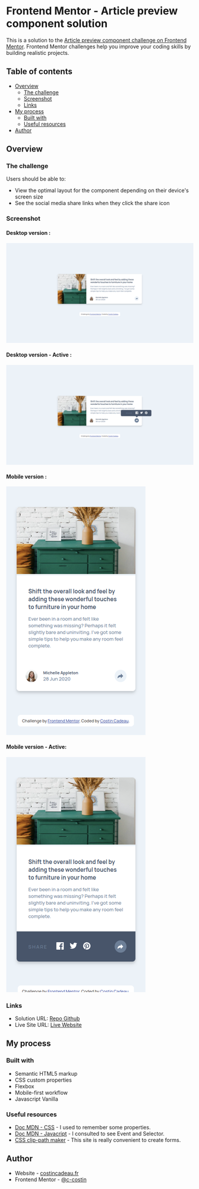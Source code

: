 # Frontend Mentor - Article preview component solution

This is a solution to the [Article preview component challenge on Frontend Mentor](https://www.frontendmentor.io/challenges/article-preview-component-dYBN_pYFT). Frontend Mentor challenges help you improve your coding skills by building realistic projects. 

## Table of contents

- [Overview](#overview)
  - [The challenge](#the-challenge)
  - [Screenshot](#screenshot)
  - [Links](#links)
- [My process](#my-process)
  - [Built with](#built-with)
  - [Useful resources](#useful-resources)
- [Author](#author)


## Overview

### The challenge

Users should be able to:

- View the optimal layout for the component depending on their device's screen size
- See the social media share links when they click the share icon

### Screenshot

#### Desktop version :
![](./screenshots/desktop.png)

#### Desktop version - Active :
![](./screenshots/desktopActive.png)

#### Mobile version :
![](./screenshots/mobile.png)

#### Mobile version - Active:
![](./screenshots/mobileActive.png)

### Links

- Solution URL: [Repo Github](https://github.com/c-costin/article-preview-component)
- Live Site URL: [Live Website](https://your-live-site-url.com)

## My process

### Built with

- Semantic HTML5 markup
- CSS custom properties
- Flexbox
- Mobile-first workflow
- Javascript Vanilla

### Useful resources

- [Doc MDN - CSS](https://developer.mozilla.org/en-US/docs/Web/CSS) - I used to remember some properties.
- [Doc MDN - Javacript](https://developer.mozilla.org/en-US/docs/Web/JavaScript) - I consulted to see Event and Selector.
- [CSS clip-path maker](https://bennettfeely.com/clippy/) - This site is really convenient to create forms.

## Author

- Website - [costincadeau.fr](https://costincadeau.fr)
- Frontend Mentor - [@c-costin](https://www.frontendmentor.io/profile/c-costin)